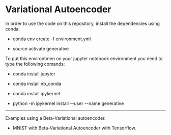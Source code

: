 # Variational Autoencoder

In order to use the code on this repository, install the dependencies
using conda:

- conda env create -f environment.yml

- source activate generative

To put this environtmen on your jupyter notebook environment you need to type the following comands:

- conda install jupyter

- conda install nb_conda

- conda install ipykernel

- python -m ipykernel install --user --name generative

-----------------------------------------------------------------

Examples using a Beta-Variational autoencoder.

- MNIST with Beta-Variational Autoencoder with Tensorflow.

